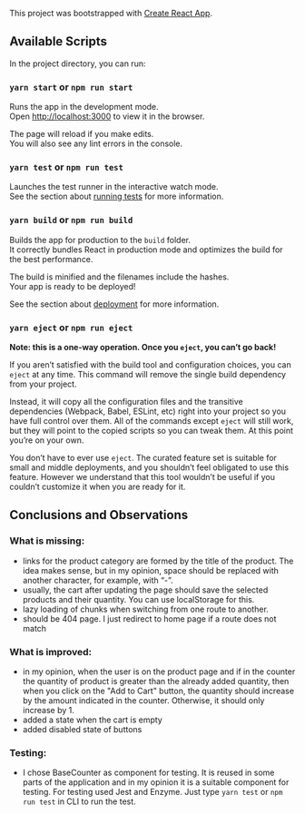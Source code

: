 This project was bootstrapped with [Create React App](https://github.com/facebook/create-react-app).

## Available Scripts

In the project directory, you can run:

### `yarn start` or `npm run start`

Runs the app in the development mode.<br />
Open [http://localhost:3000](http://localhost:3000) to view it in the browser.

The page will reload if you make edits.<br />
You will also see any lint errors in the console.

### `yarn test` or `npm run test`

Launches the test runner in the interactive watch mode.<br />
See the section about [running tests](https://facebook.github.io/create-react-app/docs/running-tests) for more information.

### `yarn build` or `npm run build`

Builds the app for production to the `build` folder.<br />
It correctly bundles React in production mode and optimizes the build for the best performance.

The build is minified and the filenames include the hashes.<br />
Your app is ready to be deployed!

See the section about [deployment](https://facebook.github.io/create-react-app/docs/deployment) for more information.

### `yarn eject` or `npm run eject`

**Note: this is a one-way operation. Once you `eject`, you can’t go back!**

If you aren’t satisfied with the build tool and configuration choices, you can `eject` at any time. This command will remove the single build dependency from your project.

Instead, it will copy all the configuration files and the transitive dependencies (Webpack, Babel, ESLint, etc) right into your project so you have full control over them. All of the commands except `eject` will still work, but they will point to the copied scripts so you can tweak them. At this point you’re on your own.

You don’t have to ever use `eject`. The curated feature set is suitable for small and middle deployments, and you shouldn’t feel obligated to use this feature. However we understand that this tool wouldn’t be useful if you couldn’t customize it when you are ready for it.

## Conclusions and Observations

### What is missing:

- links for the product category are formed by the title of the product. The idea makes sense, but in my opinion, space should be replaced with another character, for example, with “-”.
- usually, the cart after updating the page should save the selected products and their quantity. You can use localStorage for this.
- lazy loading of chunks when switching from one route to another.
- should be 404 page. I just redirect to home page if a route does not match

### What is improved:

- in my opinion, when the user is on the product page and if in the counter the quantity of product is greater than the already added quantity, then when you click on the "Add to Cart" button, the quantity should increase by the amount indicated in the counter. Otherwise, it should only increase by 1.
- added a state when the cart is empty
- added disabled state of buttons

### Testing:

- I chose BaseCounter as component for testing. It is reused in some parts of the application and in my opinion it is a suitable component for testing. For testing used Jest and Enzyme. Just type `yarn test` or `npm run test` in CLI to run the test.
